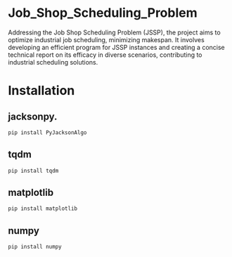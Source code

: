 # Job_Shop_Scheduling_Problem
Addressing the Job Shop Scheduling Problem (JSSP), the project aims to optimize industrial job scheduling, minimizing makespan. It involves developing an efficient program for JSSP instances and creating a concise technical report on its efficacy in diverse scenarios, contributing to industrial scheduling solutions.


# Installation
## jacksonpy.
```bash
pip install PyJacksonAlgo
```

## tqdm
```bash
pip install tqdm
```

## matplotlib
```bash
pip install matplotlib
```

## numpy
```bash
pip install numpy
```

